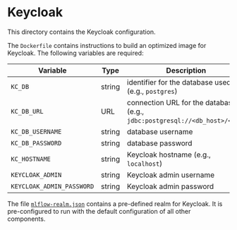 # Keycloak

This directory contains the Keycloak configuration. 

The `Dockerfile` contains instructions to build an optimized image for Keycloak. The following variables are required:

| Variable | Type | Description |
| --- | --- | --- |
| `KC_DB` | string | identifier for the database used (e.g., `postgres`) |
| `KC_DB_URL` | URL | connection URL for the database (e.g., `jdbc:postgresql://<db_host>/<db>`)
| `KC_DB_USERNAME` | string | database username
| `KC_DB_PASSWORD` | string | database password
| `KC_HOSTNAME` | string | Keycloak hostname (e.g., `localhost`)
| `KEYCLOAK_ADMIN` | string | Keycloak admin username |
| `KEYCLOAK_ADMIN_PASSWORD` | string | Keycloak admin password |

The file [`mlflow-realm.json`](./realms/mlflow-realm.json) contains a pre-defined realm for Keycloak. It is pre-configured to run with the default configuration of all other components.
